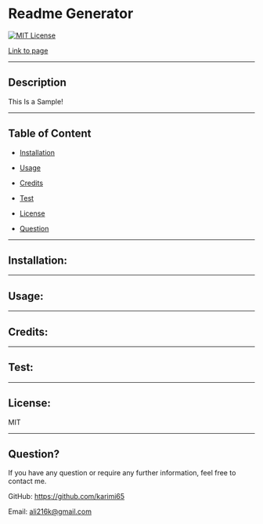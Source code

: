 # Readme Generator

  [![MIT License](https://img.shields.io/npm/l/mi?style=plastic)](https://opensource.org/licenses/MIT)

  [Link to page]()

  ---
  ## Description
  This Is a Sample!

  ---
  ## Table of Content
  * [Installation](#Installation)

  * [Usage](#Usage)

  * [Credits](#Credits)

  * [Test](#Test)

  * [License](#License)

  * [Question](#Question)



  ---
  ## Installation:
   
  

  ---
  ## Usage:
  
   

  ---
  ## Credits:
  
  

  ---
  ## Test:
  
  

  ---
  ## License:
  MIT
  

  --- 
  ## Question?
  If you have any question or require any further information, feel free to contact me. 

  GitHub: https://github.com/karimi65

  Email: ali216k@gmail.com

  